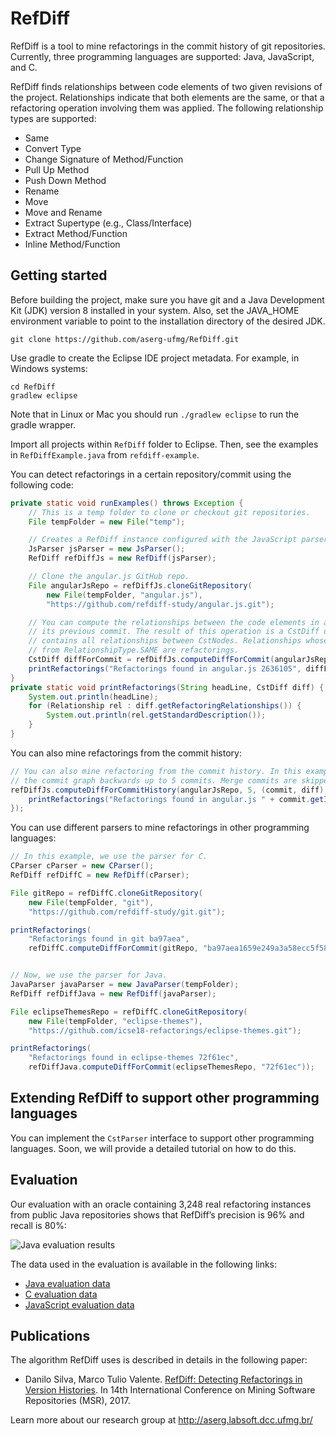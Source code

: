 # RefDiff

RefDiff is a tool to mine refactorings in the commit history of git repositories.
Currently, three programming languages are supported: Java, JavaScript, and C.

RefDiff finds relationships between code elements of two given revisions of the
project. Relationships indicate that both elements are the same, or that a refactoring
operation involving them was applied. The following relationship types are supported:

* Same
* Convert Type
* Change Signature of Method/Function
* Pull Up Method
* Push Down Method
* Rename
* Move
* Move and Rename
* Extract Supertype (e.g., Class/Interface)
* Extract Method/Function
* Inline Method/Function


## Getting started

Before building the project, make sure you have git and a Java Development Kit (JDK) version 8 installed in your system. Also, set the JAVA_HOME environment variable to point to the installation directory of the desired JDK.

```
git clone https://github.com/aserg-ufmg/RefDiff.git
```

Use gradle to create the Eclipse IDE project metadata. For example, in Windows systems:

```
cd RefDiff
gradlew eclipse
```

Note that in Linux or Mac you should run `./gradlew eclipse` to run the gradle wrapper.

Import all projects within `RefDiff` folder to Eclipse. Then, see the examples 
in `RefDiffExample.java` from `refdiff-example`.

You can detect refactorings in a certain repository/commit using the following code:

```java
private static void runExamples() throws Exception {
	// This is a temp folder to clone or checkout git repositories.
	File tempFolder = new File("temp");

	// Creates a RefDiff instance configured with the JavaScript parser.
	JsParser jsParser = new JsParser();
	RefDiff refDiffJs = new RefDiff(jsParser);

	// Clone the angular.js GitHub repo.
	File angularJsRepo = refDiffJs.cloneGitRepository(
		new File(tempFolder, "angular.js"),
		"https://github.com/refdiff-study/angular.js.git");

	// You can compute the relationships between the code elements in a commit with
	// its previous commit. The result of this operation is a CstDiff object, which
	// contains all relationships between CstNodes. Relationships whose type is different
	// from RelationshipType.SAME are refactorings.
	CstDiff diffForCommit = refDiffJs.computeDiffForCommit(angularJsRepo, "2636105");
	printRefactorings("Refactorings found in angular.js 2636105", diffForCommit);
}
private static void printRefactorings(String headLine, CstDiff diff) {
	System.out.println(headLine);
	for (Relationship rel : diff.getRefactoringRelationships()) {
		System.out.println(rel.getStandardDescription());
	}
}
```

You can also mine refactorings from the commit history:

```java
// You can also mine refactoring from the commit history. In this example we navigate
// the commit graph backwards up to 5 commits. Merge commits are skipped.
refDiffJs.computeDiffForCommitHistory(angularJsRepo, 5, (commit, diff) -> {
	printRefactorings("Refactorings found in angular.js " + commit.getId().name(), diff);
});
```

You can use different parsers to mine refactorings in other programming languages:

```java
// In this example, we use the parser for C.
CParser cParser = new CParser();
RefDiff refDiffC = new RefDiff(cParser);

File gitRepo = refDiffC.cloneGitRepository(
	new File(tempFolder, "git"),
	"https://github.com/refdiff-study/git.git");

printRefactorings(
	"Refactorings found in git ba97aea",
	refDiffC.computeDiffForCommit(gitRepo, "ba97aea1659e249a3a58ecc5f583ee2056a90ad8"));


// Now, we use the parser for Java.
JavaParser javaParser = new JavaParser(tempFolder);
RefDiff refDiffJava = new RefDiff(javaParser);

File eclipseThemesRepo = refDiffC.cloneGitRepository(
	new File(tempFolder, "eclipse-themes"),
	"https://github.com/icse18-refactorings/eclipse-themes.git");

printRefactorings(
	"Refactorings found in eclipse-themes 72f61ec",
	refDiffJava.computeDiffForCommit(eclipseThemesRepo, "72f61ec"));
```

## Extending RefDiff to support other programming languages

You can implement the `CstParser` interface to support other programming languages.
Soon, we will provide a detailed tutorial on how to do this.

## Evaluation

Our evaluation with an oracle containing 3,248 real refactoring instances from public Java repositories shows that RefDiff’s precision is 96% and recall is 80%:

![Java evaluation results](https://github.com/aserg-ufmg/RefDiff/blob/master/java-eval.png)

The data used in the evaluation is available in the following links:
- [Java evaluation data](refdiff-evaluation/data/java-evaluation/evaluation-data-public.xlsx)
- [C evaluation data](https://docs.google.com/spreadsheets/d/1uAMLA47u8k1C5p1vJ8hbovHpxRrlVRinpm8LmDKpVfU/edit?usp=sharing)
- [JavaScript evaluation data](https://docs.google.com/spreadsheets/d/1gTcga3gG0oWvqEm0iUv1_6y5Epc9T6a-KSONpQ8z9ss/edit?usp=sharing)


## Publications

The algorithm RefDiff uses is described in details in the following paper:

* Danilo Silva, Marco Tulio Valente. [RefDiff: Detecting Refactorings in Version Histories](http://www.dcc.ufmg.br/~mtov/pub/2017-msr.pdf). In 14th International Conference on Mining Software Repositories (MSR), 2017.

Learn more about our research group at http://aserg.labsoft.dcc.ufmg.br/
